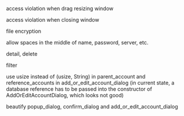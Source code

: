 access violation when drag resizing window

access violation when closing window

file encryption

allow spaces in the middle of name, password, server, etc.

detail, delete

filter

use usize instead of (usize, String) in parent_account and reference_accounts
in add_or_edit_account_dialog (in current state, a database reference has to be
passed into the constructor of AddOrEditAccountDialog, which looks not good)

beautify popup_dialog, confirm_dialog and add_or_edit_account_dialog
